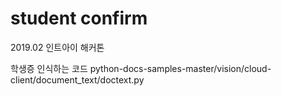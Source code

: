 # student confirm

2019.02 인트아이 해커톤 

학생증 인식하는 코드
python-docs-samples-master/vision/cloud-client/document_text/doctext.py

